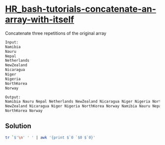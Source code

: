 # [HR_bash-tutorials-concatenate-an-array-with-itself](https://www.hackerrank.com/challenges/bash-tutorials-concatenate-an-array-with-itself)

Concatenate three repetitions of the original array

```txt
Input:
Namibia
Nauru
Nepal
Netherlands
NewZealand
Nicaragua
Niger
Nigeria
NorthKorea
Norway

Output:
Namibia Nauru Nepal Netherlands NewZealand Nicaragua Niger Nigeria NorthKorea Norway Namibia Nauru Nepal Netherlands
NewZealand Nicaragua Niger Nigeria NorthKorea Norway Namibia Nauru Nepal Netherlands NewZealand Nicaragua Niger Nigeria
NorthKorea Norway
```

## Solution

```sh
tr `$'\n' ' ' | awk '{print $`0 `$0 $`0}'
```

